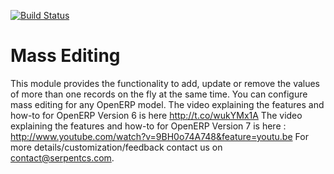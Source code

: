 [![Build Status](https://travis-ci.org/JayVora-SerpentCS/MassEditing.svg?branch=8.0)](https://travis-ci.org/JayVora-SerpentCS/MassEditing)

Mass Editing
============================

This module provides the functionality to add, update or remove the values of more than one records on the fly at the same time.
        You can configure mass editing for any OpenERP model. 
        The video explaining the features and how-to for OpenERP Version 6 is here http://t.co/wukYMx1A
        The video explaining the features and how-to for OpenERP Version 7 is here : http://www.youtube.com/watch?v=9BH0o74A748&feature=youtu.be 
        For more details/customization/feedback contact us on contact@serpentcs.com. 
